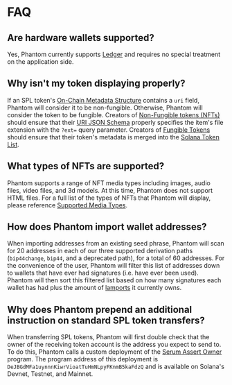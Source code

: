 # FAQ

## Are hardware wallets supported?

Yes, Phantom currently supports [Ledger](https://www.ledger.com/) and requires no special treatment on the application side.

## Why isn't my token displaying properly?

If an SPL token's [On-Chain Metadata Structure](../best-practices/tokens/on-chain-metadata.md#metadata-structure) contains a `uri` field, Phantom will consider it to be non-fungible. Otherwise, Phantom will consider the token to be fungible. Creators of [Non-Fungible tokens (NFTs)](../best-practices/tokens/non-fungible-tokens.md) should ensure that their [URI JSON Schema](../best-practices/tokens/non-fungible-tokens.md#uri-json-schema) properly specifies the item's file extension with the `?ext=` query parameter. Creators of [Fungible Tokens](../best-practices/tokens/tokens.md) should ensure that their token's metadata is merged into the [Solana Token List](https://github.com/solana-labs/token-list).

## What types of NFTs are supported?

Phantom supports a range of NFT media types including images, audio files, video files, and 3d models. At this time, Phantom does not support HTML files. For a full list of the types of NFTs that Phantom will display, please reference [Supported Media Types](../best-practices/tokens/non-fungible-tokens.md#supported-media-types).

## How does Phantom import wallet addresses?

When importing addresses from an existing seed phrase, Phantom will scan for 20 addresses in each of our three supported derivation paths (`bip44change`, `bip44`, and a deprecated path), for a total of 60 addresses. For the convenience of the user, Phantom will filter this list of addresses down to wallets that have ever had signatures (i.e. have ever been used). Phantom will then sort this filtered list based on how many signatures each wallet has had plus the amount of [lamports](https://docs.solana.com/terminology#lamport) it currently owns. &#x20;

## Why does Phantom prepend an additional instruction on standard SPL token transfers?

When transferring SPL tokens, Phantom will first double check that the owner of the receiving token account is the address you expect to send to. To do this, Phantom calls a custom deployment of the [Serum Assert Owner](https://github.com/project-serum/serum-dex/tree/6138ca98280f6433deecde560f3d23cc4a749bae/assert-owner) program. The program address of this deployment is `DeJBGdMFa1uynnnKiwrVioatTuHmNLpyFKnmB5kaFdzQ` and is available on Solana's Devnet, Testnet, and Mainnet.
